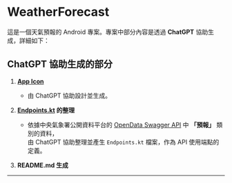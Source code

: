 # WeatherForecast

這是一個天氣預報的 Android 專案。專案中部分內容是透過 **ChatGPT** 協助生成，詳細如下：  

## ChatGPT 協助生成的部分

1. **[App Icon](https://github.com/YouXiang8727/WeatherForecast/blob/master/app/src/main/res/drawable/ic_launcher_foreground.xml)**  
   - 由 ChatGPT 協助設計並生成。  

2. **[Endpoints.kt](https://github.com/YouXiang8727/WeatherForecast/blob/master/feature_weather/src/main/java/com/youxiang8727/feature_weather/data/model/EndPoints.kt) 的整理**  
   - 依據中央氣象署公開資料平台的 [OpenData Swagger API](https://opendata.cwa.gov.tw/dist/opendata-swagger.html) 中 **「預報」** 類別的資料，  
     由 ChatGPT 協助整理並產生 `Endpoints.kt` 檔案，作為 API 使用端點的定義。
     
3. **README.md 生成**
---
